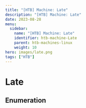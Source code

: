 ```yaml
---
title: "[HTB] Machine: Late"
description: "[HTB] Machine: Late"
date: 2023-08-28
menu:
  sidebar:
    name: "[HTB] Machine: Late"
    identifier: htb-machine-Late
    parent: htb-machines-linux
    weight: 10
hero: images/late.png
tags: ["HTB"]
---
```


# Late
## Enumeration
